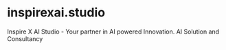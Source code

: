 # inspirexai.studio
Inspire X AI Studio - Your partner in AI powered Innovation. AI Solution and Consultancy 
